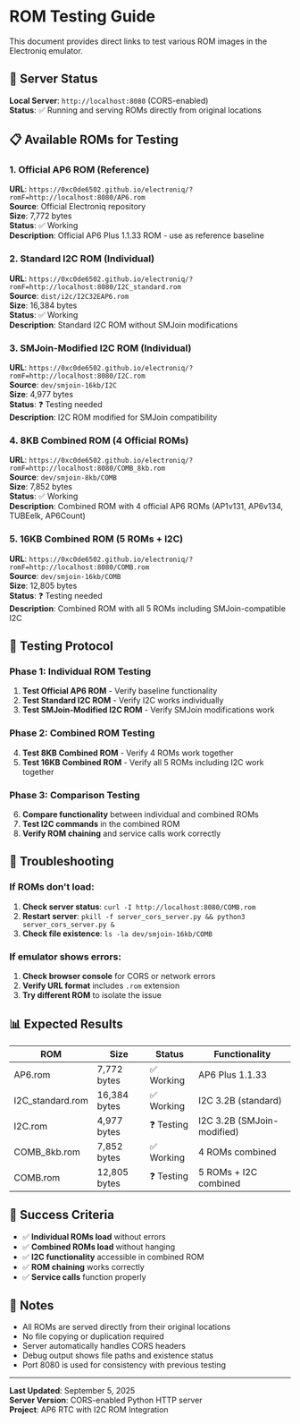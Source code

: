 # ROM Testing Guide

This document provides direct links to test various ROM images in the Electroniq emulator.

## 🚀 Server Status

**Local Server**: `http://localhost:8080` (CORS-enabled)  
**Status**: ✅ Running and serving ROMs directly from original locations

## 📋 Available ROMs for Testing

### 1. Official AP6 ROM (Reference)
**URL**: `https://0xc0de6502.github.io/electroniq/?romF=http://localhost:8080/AP6.rom`  
**Source**: Official Electroniq repository  
**Size**: 7,772 bytes  
**Status**: ✅ Working  
**Description**: Official AP6 Plus 1.1.33 ROM - use as reference baseline

### 2. Standard I2C ROM (Individual)
**URL**: `https://0xc0de6502.github.io/electroniq/?romF=http://localhost:8080/I2C_standard.rom`  
**Source**: `dist/i2c/I2C32EAP6.rom`  
**Size**: 16,384 bytes  
**Status**: ✅ Working  
**Description**: Standard I2C ROM without SMJoin modifications

### 3. SMJoin-Modified I2C ROM (Individual)
**URL**: `https://0xc0de6502.github.io/electroniq/?romF=http://localhost:8080/I2C.rom`  
**Source**: `dev/smjoin-16kb/I2C`  
**Size**: 4,977 bytes  
**Status**: ❓ Testing needed  
**Description**: I2C ROM modified for SMJoin compatibility

### 4. 8KB Combined ROM (4 Official ROMs)
**URL**: `https://0xc0de6502.github.io/electroniq/?romF=http://localhost:8080/COMB_8kb.rom`  
**Source**: `dev/smjoin-8kb/COMB`  
**Size**: 7,852 bytes  
**Status**: ✅ Working  
**Description**: Combined ROM with 4 official AP6 ROMs (AP1v131, AP6v134, TUBEelk, AP6Count)

### 5. 16KB Combined ROM (5 ROMs + I2C)
**URL**: `https://0xc0de6502.github.io/electroniq/?romF=http://localhost:8080/COMB.rom`  
**Source**: `dev/smjoin-16kb/COMB`  
**Size**: 12,805 bytes  
**Status**: ❓ Testing needed  
**Description**: Combined ROM with all 5 ROMs including SMJoin-compatible I2C

## 🧪 Testing Protocol

### Phase 1: Individual ROM Testing
1. **Test Official AP6 ROM** - Verify baseline functionality
2. **Test Standard I2C ROM** - Verify I2C works individually
3. **Test SMJoin-Modified I2C ROM** - Verify SMJoin modifications work

### Phase 2: Combined ROM Testing
4. **Test 8KB Combined ROM** - Verify 4 ROMs work together
5. **Test 16KB Combined ROM** - Verify all 5 ROMs including I2C work together

### Phase 3: Comparison Testing
6. **Compare functionality** between individual and combined ROMs
7. **Test I2C commands** in the combined ROM
8. **Verify ROM chaining** and service calls work correctly

## 🔧 Troubleshooting

### If ROMs don't load:
1. **Check server status**: `curl -I http://localhost:8080/COMB.rom`
2. **Restart server**: `pkill -f server_cors_server.py && python3 server_cors_server.py &`
3. **Check file existence**: `ls -la dev/smjoin-16kb/COMB`

### If emulator shows errors:
1. **Check browser console** for CORS or network errors
2. **Verify URL format** includes `.rom` extension
3. **Try different ROM** to isolate the issue

## 📊 Expected Results

| ROM | Size | Status | Functionality |
|-----|------|--------|---------------|
| AP6.rom | 7,772 bytes | ✅ Working | AP6 Plus 1.1.33 |
| I2C_standard.rom | 16,384 bytes | ✅ Working | I2C 3.2B (standard) |
| I2C.rom | 4,977 bytes | ❓ Testing | I2C 3.2B (SMJoin-modified) |
| COMB_8kb.rom | 7,852 bytes | ✅ Working | 4 ROMs combined |
| COMB.rom | 12,805 bytes | ❓ Testing | 5 ROMs + I2C combined |

## 🎯 Success Criteria

- ✅ **Individual ROMs load** without errors
- ✅ **Combined ROMs load** without hanging
- ✅ **I2C functionality** accessible in combined ROM
- ✅ **ROM chaining** works correctly
- ✅ **Service calls** function properly

## 📝 Notes

- All ROMs are served directly from their original locations
- No file copying or duplication required
- Server automatically handles CORS headers
- Debug output shows file paths and existence status
- Port 8080 is used for consistency with previous testing

---

**Last Updated**: September 5, 2025  
**Server Version**: CORS-enabled Python HTTP server  
**Project**: AP6 RTC with I2C ROM Integration
